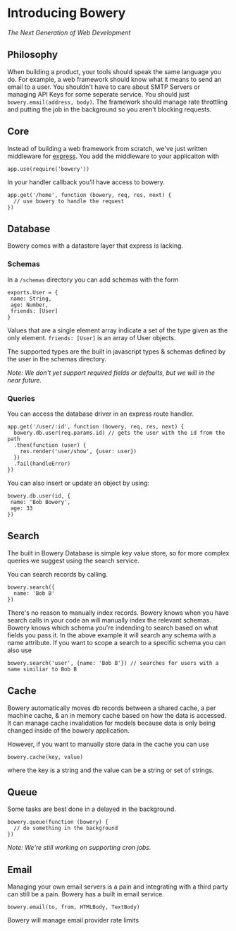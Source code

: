 # Introducing Bowery
_The Next Generation of Web Development_

## Philosophy
When building a product, your tools should speak the same language you do. For example, a web framework should know what it means to send an email to a user. You shouldn't have to care about SMTP Servers or managing API Keys for some seperate service. You should just `bowery.email(address, body)`. The framework should manage rate throttling and putting the job in the background so you aren't blocking requests.

## Core
Instead of building a web framework from scratch, we've just written middleware for [express](http://expressjs.com). You add the middleware to your applicaiton with

```
app.use(require('bowery'))
```

In your handler callback you'll have access to bowery.

```
app.get('/home', function (bowery, req, res, next) {
  // use bowery to handle the request
})
```

## Database
Bowery comes with a datastore layer that express is lacking.

### Schemas
In a `/schemas` directory you can add schemas with the form

```
exports.User = {
 name: String,
 age: Number,
 friends: [User]
}
```

Values that are a single element array indicate a set of the type given as the only element. `friends: [User]` is an array of User objects.

The supported types are the built in javascript types & schemas defined by the user in the schemas directory.

_Note: We don't yet support required fields or defaults, but we will in the near future._

### Queries
You can access the database driver in an express route handler.

```
app.get('/user/:id', function (bowery, req, res, next) {
  bowery.db.user(req.params.id) // gets the user with the id from the path
  .then(function (user) {
    res.render('user/show', {user: user})
  })
  .fail(handleError)
})
```

You can also insert or update an object by using:

```
bowery.db.user(id, {
 name: 'Bob Bowery',
 age: 33
})
```

## Search
The built in Bowery Database is simple key value store, so for more complex queries we suggest using the search service.

You can search records by calling.

```
bowery.search({
  name: 'Bob B'
})
```

There's no reason to manually index records. Bowery knows when you have search calls in your code an will manually index the relevant schemas. Bowery knows which schema you're indending to search based on what fields you pass it. In the above example it will search any schema with a name attribute. If you want to scope a search to a specific schema you can also use

```
bowery.search('user', {name: 'Bob B'}) // searches for users with a name similiar to Bob B
```

## Cache
Bowery automatically moves db records between a shared cache, a per machine cache, & an in memory cache based on how the data is accessed. It can manage cache invalidation for models because data is only being changed inside of the bowery application.

However, if you want to manually store data in the cache you can use

```
bowery.cache(key, value)
```
where the key is a string and the value can be a string or set of strings.

## Queue
Some tasks are best done in a delayed in the background.

```
bowery.queue(function (bowery) {
  // do something in the background
})
```

_Note: We're still working on supporting cron jobs._

## Email
Managing your own email servers is a pain and integrating with a third party can still be a pain. Bowery has a built in email service.

```
bowery.email(to, from, HTMLBody, TextBody)
```
Bowery will manage email provider rate limits



